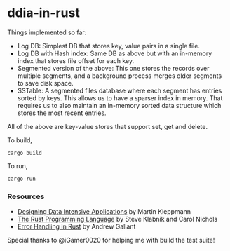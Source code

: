 # ddia-in-rust
Things implemented so far:
- Log DB: Simplest DB that stores key, value pairs in a single file.
- Log DB with Hash index: Same DB as above but with an in-memory index that stores file offset for each key.
- Segmented version of the above: This one stores the records over multiple segments, and a background process merges older segments to save disk space.
- SSTable: A segmented files database where each segment has entries sorted by keys. This allows us to have a sparser index in memory. That requires us to also maintain an in-memory sorted data structure which stores the most recent entries.

All of the above are key-value stores that support set, get and delete.

To build,
```
cargo build
```
To run, 
```
cargo run
```

### Resources
- [Designing Data Intensive Applications](https://dataintensive.net/) by Martin Kleppmann
- [The Rust Programming Language](https://doc.rust-lang.org/book/title-page.html) by Steve Klabnik and Carol Nichols
- [Error Handling in Rust](https://blog.burntsushi.net/rust-error-handling/) by Andrew Gallant

Special thanks to @iGamer0020 for helping me with build the test suite!